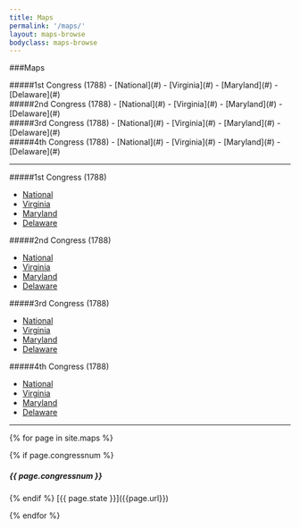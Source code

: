 ```yaml
---
title: Maps
permalink: '/maps/'
layout: maps-browse
bodyclass: maps-browse
---
```


###Maps

<div data-equalizer data-equalize-on="medium">
<div class="medium-3 columns">
#####1st Congress (1788)
- [National](#)
- [Virginia](#)
- [Maryland](#)
- [Delaware](#)
</div>

<div class="medium-3 columns">
#####2nd Congress (1788)
- [National](#)
- [Virginia](#)
- [Maryland](#)
- [Delaware](#)
</div>

<div class="medium-3 columns">
#####3rd Congress (1788)
- [National](#)
- [Virginia](#)
- [Maryland](#)
- [Delaware](#)
</div>

<div class="medium-3 columns">
#####4th Congress (1788)
- [National](#)
- [Virginia](#)
- [Maryland](#)
- [Delaware](#)
</div>
</div>

<hr>

#####1st Congress (1788)
- [National](#)
- [Virginia](#)
- [Maryland](#)
- [Delaware](#)


#####2nd Congress (1788)
- [National](#)
- [Virginia](#)
- [Maryland](#)
- [Delaware](#)


#####3rd Congress (1788)
- [National](#)
- [Virginia](#)
- [Maryland](#)
- [Delaware](#)


#####4th Congress (1788)
- [National](#)
- [Virginia](#)
- [Maryland](#)
- [Delaware](#)

<hr>

{% for page in site.maps  %}

{% if page.congressnum %}
<h5>{{ page.congressnum }}</h5>
{% endif %}
[{{ page.state }}]({{page.url}})

{% endfor %}
